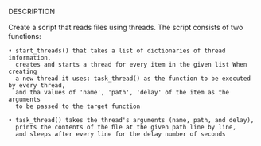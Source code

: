 DESCRIPTION

Create a script that reads ﬁles using threads. 
The script consists of two functions:
 
    • start_threads() that takes a list of dictionaries of thread information, 
      creates and starts a thread for every item in the given list When creating 
      a new thread it uses: task_thread() as the function to be executed by every thread, 
      and tha values of 'name', 'path', 'delay' of the item as the arguments 
      to be passed to the target function 

    • task_thread() takes the thread's arguments (name, path, and delay), 
      prints the contents of the ﬁle at the given path line by line, 
      and sleeps after every line for the delay number of seconds
